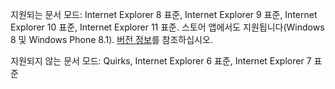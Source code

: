 지원되는 문서 모드: Internet Explorer 8 표준, Internet Explorer 9 표준, Internet Explorer 10 표준, Internet Explorer 11 표준. 스토어 앱에서도 지원됩니다\(Windows 8 및 Windows Phone 8.1\). [버전 정보](../../../javascript/reference/javascript-version-information.md)를 참조하십시오.  
  
 지원되지 않는 문서 모드: Quirks, Internet Explorer 6 표준, Internet Explorer 7 표준